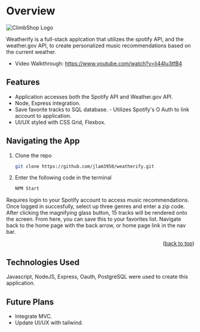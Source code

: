 # Overview 

<img src="images/readme_img.png" alt="ClimbShop Logo" min-width="320">

Weatherify is a full-stack applcation that utilizes the spotify API, and the weather.gov API, to create personalized music recommendations based on the current weather. 
- Video Walkthrough: https://www.youtube.com/watch?v=Ii44Iu3tfB4

## Features 
- Application accesses both the Spotify API and Weather.gov   API. 
- Node, Express integration.  
- Save favorite tracks to SQL database. 
​- Utilizes Spotify's O Auth to link account to application. 
- UI/UX styled with CSS Grid, Flexbox. 

## Navigating the App 

1. Clone the repo
   ```sh
   git clone https://github.com/jlam3950/weatherify.git
   ```
2. Enter the following code in the terminal 
   ```sh
   NPM Start
   ```

Requires login to your Spotify account to access music recommendations. Once logged in succesfully, select up three genres and enter a zip code. After clicking the magnifying glass button, 15 tracks will be rendered onto the screen. From here, you can save this to your favorites list. Navigate back to the home page with the back arrow, or home page link in the nav bar. 

<p align="right">(<a href="#readme-top">back to top</a>)</p>

## Technologies Used

Javascript, NodeJS, Express, Oauth, PostgreSQL were used to create this application. 

## Future Plans

- Integrate MVC.  
- Update UI/UX with tailwind. 